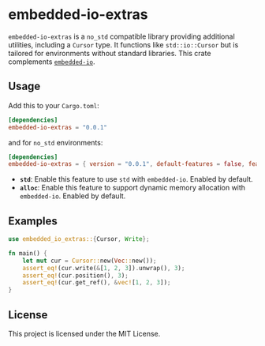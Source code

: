 # embedded-io-extras

`embedded-io-extras` is a `no_std` compatible library providing additional utilities, 
including a `Cursor` type. It functions like `std::io::Cursor` but is tailored for environments without 
standard libraries. This crate complements [`embedded-io`](https://crates.io/crates/embedded-io).

## Usage

Add this to your `Cargo.toml`:

```toml
[dependencies]
embedded-io-extras = "0.0.1"
```

and for `no_std` environments:

```toml
[dependencies]
embedded-io-extras = { version = "0.0.1", default-features = false, features = ["alloc"] }
```

- **`std`**: Enable this feature to use `std` with `embedded-io`. Enabled by default.
- **`alloc`**: Enable this feature to support dynamic memory allocation with `embedded-io`. Enabled by default.

## Examples

```rust
use embedded_io_extras::{Cursor, Write};

fn main() {
    let mut cur = Cursor::new(Vec::new());
    assert_eq!(cur.write(&[1, 2, 3]).unwrap(), 3);
    assert_eq!(cur.position(), 3);
    assert_eq!(cur.get_ref(), &vec![1, 2, 3]);
}
```

## License

This project is licensed under the MIT License.
